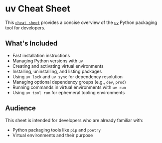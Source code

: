 # uv Cheat Sheet

This [`cheat sheet`](https://ricketyrick.github.io/uv_cheat_sheet/uv-cheat-sheet.html) provides a concise overview of the [`uv`](https://github.com/astral-sh/uv) Python packaging tool for developers.

## What's Included

- Fast installation instructions
- Managing Python versions with `uv`
- Creating and activating virtual environments
- Installing, uninstalling, and listing packages
- Using `uv lock` and `uv sync` for dependency resolution
- Managing optional dependency groups (e.g., `dev`, `prod`)
- Running commands in virtual environments with `uv run`
- Using `uv tool run` for ephemeral tooling environments

## Audience

This sheet is intended for developers who are already familiar with:
- Python packaging tools like `pip` and `poetry`
- Virtual environments and their purpose
